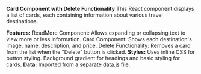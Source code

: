 **Card Component with Delete Functionality**
This React component displays a list of cards, each containing information about various travel destinations.

**Features:**
ReadMore Component: Allows expanding or collapsing text to view more or less information.
Card Component: Shows each destination's image, name, description, and price.
Delete Functionality: Removes a card from the list when the "Delete" button is clicked.
**Styles:**
Uses inline CSS for button styling.
Background gradient for headings and basic styling for cards.
**Data:**
Imported from a separate data.js file.
